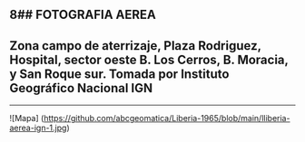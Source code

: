 8## FOTOGRAFIA AEREA
---
## Zona campo de aterrizaje, Plaza Rodriguez, Hospital, sector oeste B. Los Cerros, B. Moracia, y San Roque sur. Tomada por Instituto Geográfico Nacional IGN
---
![Mapa] (https://github.com/abcgeomatica/Liberia-1965/blob/main/lliberia-aerea-ign-1.jpg) 
